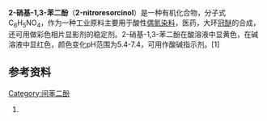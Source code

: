 **2-硝基-1,3-苯二酚**（**2-nitroresorcinol**）是一种有机化合物，分子式C<sub>6</sub>H<sub>5</sub>NO<sub>4</sub>，作为一种工业原料主要用于酸性[偶氮染料](https://zh.wikipedia.org/wiki/偶氮染料 "wikilink")，医药，大环[冠醚](../Page/冠醚.md "wikilink")的合成，还可用做彩色相片显影剂的稳定剂。2-硝基-1,3-苯二酚在酸溶液中显黄色，在碱溶液中显红色，颜色变化pH范围为5.4-7.4，可用作酸碱指示剂。\[1\]

## 参考资料

[Category:间苯二酚](https://zh.wikipedia.org/wiki/Category:间苯二酚 "wikilink")

1.